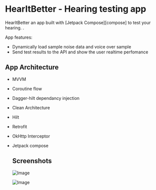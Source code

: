 # HearItBetter - Hearing testing app

HearItBetter an app built with [Jetpack Compose][compose] to test your hearing. 
.

App features:

* Dynamically load sample noise data and voice over sample
* Send test results to the API and show the user realtime perfomance


## App Architecture
* MVVM
* Coroutine flow
* Dagger-hilt dependancy injection
* Clean Architecture
* Hilt
* Retrofit
* OkHttp Interceptor
* Jetpack compose

  ## Screenshots
  ![Image](https://github.com/user-attachments/assets/a088080a-dd71-44f3-a6f0-fd2580521fcb)
  
  ![Image](https://github.com/user-attachments/assets/6806a9c9-b75a-46e6-8a09-59900e4a2f30)
